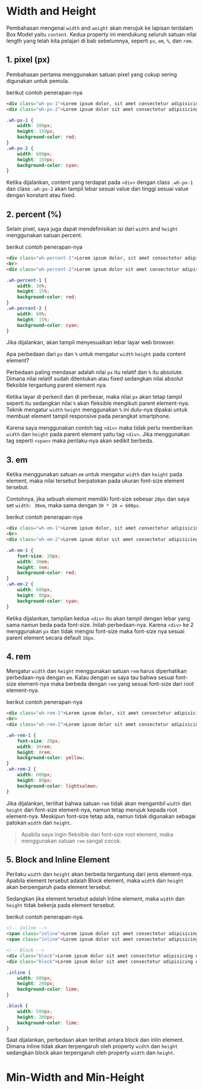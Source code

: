 # Width and Height

Pembahasan mengenai `width` and `weight` akan merujuk ke lapisan terdalam Box Model yaitu `content`. Kedua property
ini mendukung seluruh satuan nilai length yang telah kita pelajari di bab sebelumnya, seperti `px`, `em`, `%`, dan `rem`.

## 1. pixel (px)

Pembahasan pertama menggunakan satuan pixel yang cukup sering digunakan untuk pemula.

berikut contoh penerapan-nya

```html
<div class="wh-px-1">Lorem ipsum dolor, sit amet consectetur adipisicing elit. Sed cumque quisquam error voluptatum pariatur fuga ut laboriosam quidem neque nisi quam sapiente totam, voluptate labore praesentium velit eaque accusantium! Qui.</div>
<div class="wh-px-2">Lorem ipsum dolor sit amet consectetur adipisicing elit. Maxime sunt veniam dolor repellat vero cumque quae esse. Rerum aliquid quaerat assumenda voluptatibus. Quo dolore suscipit officiis maxime neque, praesentium doloremque.</div>
```

```css
.wh-px-1 {
    width: 300px;
    height: 150px;
    background-color: red;
}
.wh-px-2 {
    width: 600px;
    height: 150px;
    background-color: cyan;
}
```

Ketika dijalankan, content yang terdapat pada `<div>` dengan class `.wh-px-1` dan class `.wh-px-2` akan tampil lebar sesuai value dan tinggi sesuai value dengan konstant atau fixed.


## 2. percent (%)

Selain pixel, saya juga dapat mendefinisikan isi dari `width` and `height` menggunakan satuan percent.

berikut contoh penerapan-nya

```html
<div class="wh-percent-1">Lorem ipsum dolor, sit amet consectetur adipisicing elit. Sed cumque quisquam error voluptatum pariatur fuga ut laboriosam quidem neque nisi quam sapiente totam, voluptate labore praesentium velit eaque accusantium! Qui.</div>
<br>
<div class="wh-percent-2">Lorem ipsum dolor sit amet consectetur adipisicing elit. Maxime sunt veniam dolor repellat vero cumque quae esse. Rerum aliquid quaerat assumenda voluptatibus. Quo dolore suscipit officiis maxime neque, praesentium doloremque.</div>
```

```css
.wh-percent-1 {
    width: 30%;
    height: 15%;
    background-color: red;
}
.wh-percent-2 {
    width: 60%;
    height: 15%;
    background-color: cyan;
}
```

Jika dijalankan, akan tampil menyesuaikan lebar layar web browser. 

Apa perbedaan dari `px` dan `%` untuk mengatur `width` `height` pada content element?

Perbedaan paling mendasar adalah nilai `px` itu relatif dan `%` itu absolute. Dimana nilai relatif sudah ditentukan atau fixed sedangkan nilai absolut fleksible tergantung parent element nya.

Ketika layar di perkecil dan di perbesar, maka nilai `px` akan tetap tampil seperti itu sedangkan nilai `%` akan fleksible mengikuti parent element-nya. Teknik mengatur `width` `height` menggunakan `%` ini dulu-nya dipakai untuk membuat element tampil responsive pada perangkat smartphone.

Karena saya menggunakan contoh tag `<div>` maka tidak perlu memberikan `width` dan `height` pada parent element yaitu tag `<div>`. Jika menggunakan tag seperti `<span>` maka perilaku-nya akan sedikit berbeda.

## 3. em

Ketika menggunakan satuan `em` untuk mengatur `width` dan `height` pada element, maka nilai tersebut berpatokan pada ukuran font-size element tersebut.

Contohnya, jika sebuah element memiliki font-size sebesar `20px` dan saya set `width: 30em`, maka sama dengan `30 * 20 = 600px`.

berikut contoh penerapan-nya

```html
<div class="wh-em-1">Lorem ipsum dolor, sit amet consectetur adipisicing elit. Sed cumque quisquam error voluptatum pariatur fuga ut laboriosam quidem neque nisi quam sapiente totam, voluptate labore praesentium velit eaque accusantium! Qui.</div>
<br>
<div class="wh-em-2">Lorem ipsum dolor sit amet consectetur adipisicing elit. Maxime sunt veniam dolor repellat vero cumque quae esse. Rerum aliquid quaerat assumenda voluptatibus. Quo dolore suscipit officiis maxime neque, praesentium doloremque.</div>
```

```css
.wh-em-1 {
    font-size: 20px;
    width: 30em;
    height: 8em;
    background-color: red;
}
.wh-em-2 {
    width: 600px;
    height: 80px;
    background-color: cyan;
}
```

Ketika dijalankan, tampilan kedua `<div>` itu akan tampil dengan lebar yang sama namun beda pada font-size. Inilah perbedaan-nya. Karena `<div>` ke 2 menggunakan `px` dan tidak mengisi font-size maka font-size nya sesuai parent element secara default `16px`.

## 4. rem

Mengatur `width` dan `height` menggunakan satuan `rem` harus diperhatikan perbedaan-nya dengan `em`. Kalau dengan `em` saya tau bahwa sesuai font-size element-nya maka berbeda dengan `rem` yang sesuai font-size dari root element-nya.

berikut contoh penerapan-nya

```html
<div class="wh-rem-1">Lorem ipsum dolor, sit amet consectetur adipisicing elit. Sed cumque quisquam error voluptatum pariatur fuga ut laboriosam quidem neque nisi quam sapiente totam, voluptate labore praesentium velit eaque accusantium! Qui.</div>
<br>
<div class="wh-rem-2">Lorem ipsum dolor sit amet consectetur adipisicing elit. Maxime sunt veniam dolor repellat vero cumque quae esse. Rerum aliquid quaerat assumenda voluptatibus. Quo dolore suscipit officiis maxime neque, praesentium doloremque.</div>
```

```css
.wh-rem-1 {
    font-size: 20px;
    width: 30rem;
    height: 8rem;
    background-color: yellow;
}
.wh-rem-2 {
    width: 600px;
    height: 80px;
    background-color: lightsalmon;
}
```

Jika dijalankan, terlihat bahwa satuan `rem` tidak akan mengambil `width` dan `height` dari font-size element-nya, namun tetap merujuk kepada root element-nya. Meskipun font-size tetap ada, namun tidak digunakan sebagai patokan `width` dan `height`.

> Apabila saya ingin fleksible dari font-size root element, maka menggunakan satuan `rem` sangat cocok.

## 5. Block and Inline Element

Perilaku `width` dan `height` akan berbeda tergantung dari jenis element-nya. Apabila element tersebut adalah Block element, maka `width` dan `height` akan berpengaruh pada element tersebut.

Sedangkan jika element tersebut adalah Inline element, maka `width` dan `height` tidak bekerja pada element tersebut.

berikut contoh penerapan-nya.

```html
<!-- Inline -->
<span class="inline">Lorem ipsum dolor sit amet consectetur adipisicing elit. Laudantium fugiat libero asperiores necessitatibus cumque, earum quisquam explicabo eos totam cum et dolorem vel perspiciatis, sapiente molestias repudiandae neque laborum corrupti!</span>
<span class="inline">Lorem ipsum dolor sit amet consectetur adipisicing elit. Laudantium fugiat libero asperiores necessitatibus cumque, earum quisquam explicabo eos totam cum et dolorem vel perspiciatis, sapiente molestias repudiandae neque laborum corrupti!</span>

<!-- Block -->
<div class="block">Lorem ipsum dolor sit amet consectetur adipisicing elit. Laudantium fugiat libero asperiores necessitatibus cumque, earum quisquam explicabo eos totam cum et dolorem vel perspiciatis, sapiente molestias repudiandae neque laborum corrupti!</div>
<div class="block">Lorem ipsum dolor sit amet consectetur adipisicing elit. Laudantium fugiat libero asperiores necessitatibus cumque, earum quisquam explicabo eos totam cum et dolorem vel perspiciatis, sapiente molestias repudiandae neque laborum corrupti!</div>
```

```css
.inline {
    width: 500px;
    height: 200px;
    background-color: lime;
}

.block {
    width: 500px;
    height: 200px;
    background-color: lime;
}
```

Saat dijalankan, perbedaan akan terlihat antara block dan inlin element. Dimana inline tidak akan terpengaruh oleh property `width` dan `height` sedangkan block akan terpengaruh oleh property `width` dan `height`.



# Min-Width and Min-Height
